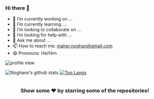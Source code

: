 ### Hi there 👋


- 🔭 I’m currently working on ...
- 🌱 I’m currently learning ...
- 👯 I’m looking to collaborate on ...
- 🤔 I’m looking for help with ...
- 💬 Ask me about ...
- 📫 How to reach me: maher.noghan@gmail.com
- 😄 Pronouns: He/Him


![profile view](https://gpvc.arturio.dev/noghanodedra)

![Noghans's github stats](https://github-readme-stats.vercel.app/api?username=noghanodedra&show_icons=true&theme=highcontrast)
[![Top Langs](https://github-readme-stats.vercel.app/api/top-langs/?username=noghanodedra&layout=compact)](https://github.com/noghanodedra/github-readme-stats)

#

<div align="center">

### Show some ❤️ by starring some of the repositories!

</div>
